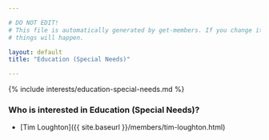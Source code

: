 ```yaml
---

# DO NOT EDIT!
# This file is automatically generated by get-members. If you change it, bad
# things will happen.

layout: default
title: "Education (Special Needs)"

---
```


{% include interests/education-special-needs.md %}

### Who is interested in Education (Special Needs)?


* [Tim Loughton]({{ site.baseurl }}/members/tim-loughton.html)
